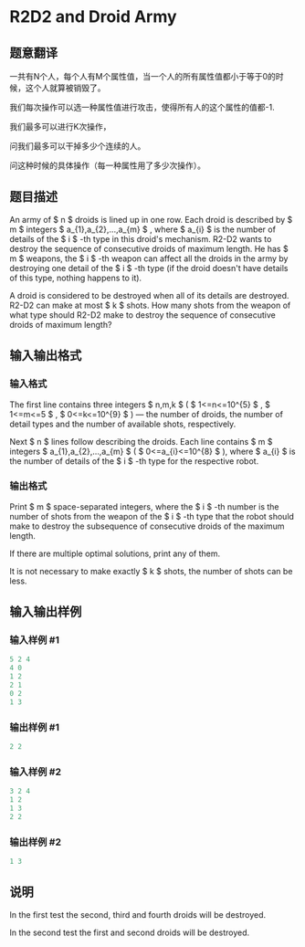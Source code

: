 # R2D2 and Droid Army

## 题意翻译

一共有N个人，每个人有M个属性值，当一个人的所有属性值都小于等于0的时候，这个人就算被销毁了。

我们每次操作可以选一种属性值进行攻击，使得所有人的这个属性的值都-1.

我们最多可以进行K次操作，

问我们最多可以干掉多少个连续的人。

问这种时候的具体操作（每一种属性用了多少次操作）。

## 题目描述

An army of $ n $ droids is lined up in one row. Each droid is described by $ m $ integers $ a_{1},a_{2},...,a_{m} $ , where $ a_{i} $ is the number of details of the $ i $ -th type in this droid's mechanism. R2-D2 wants to destroy the sequence of consecutive droids of maximum length. He has $ m $ weapons, the $ i $ -th weapon can affect all the droids in the army by destroying one detail of the $ i $ -th type (if the droid doesn't have details of this type, nothing happens to it).

A droid is considered to be destroyed when all of its details are destroyed. R2-D2 can make at most $ k $ shots. How many shots from the weapon of what type should R2-D2 make to destroy the sequence of consecutive droids of maximum length?

## 输入输出格式

### 输入格式

The first line contains three integers $ n,m,k $ ( $ 1<=n<=10^{5} $ , $ 1<=m<=5 $ , $ 0<=k<=10^{9} $ ) — the number of droids, the number of detail types and the number of available shots, respectively.

Next $ n $ lines follow describing the droids. Each line contains $ m $ integers $ a_{1},a_{2},...,a_{m} $ ( $ 0<=a_{i}<=10^{8} $ ), where $ a_{i} $ is the number of details of the $ i $ -th type for the respective robot.

### 输出格式

Print $ m $ space-separated integers, where the $ i $ -th number is the number of shots from the weapon of the $ i $ -th type that the robot should make to destroy the subsequence of consecutive droids of the maximum length.

If there are multiple optimal solutions, print any of them.

It is not necessary to make exactly $ k $ shots, the number of shots can be less.

## 输入输出样例

### 输入样例 #1

```cpp
5 2 4
4 0
1 2
2 1
0 2
1 3

```
### 输出样例 #1

```cpp
2 2

```
### 输入样例 #2

```cpp
3 2 4
1 2
1 3
2 2

```
### 输出样例 #2

```cpp
1 3

```
## 说明

In the first test the second, third and fourth droids will be destroyed.

In the second test the first and second droids will be destroyed.

